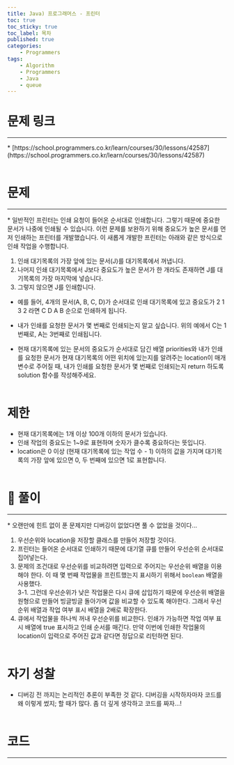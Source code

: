```yaml
---
title: Java) 프로그래머스 - 프린터
toc: true
toc_sticky: true
toc_label: 목차
published: true
categories:
    - Programmers
tags:
    - Algorithm
    - Programmers
    - Java
    - queue
---
```


# 문제 링크
<hr>
* [https://school.programmers.co.kr/learn/courses/30/lessons/42587](https://school.programmers.co.kr/learn/courses/30/lessons/42587)<br><br>

# 문제
<hr>
* 일반적인 프린터는 인쇄 요청이 들어온 순서대로 인쇄합니다. 그렇기 때문에 중요한 문서가 나중에 인쇄될 수 있습니다. 이런 문제를 보완하기 위해 중요도가 높은 문서를 먼저 인쇄하는 프린터를 개발했습니다. 이 새롭게 개발한 프린터는 아래와 같은 방식으로 인쇄 작업을 수행합니다.

1. 인쇄 대기목록의 가장 앞에 있는 문서(J)를 대기목록에서 꺼냅니다.
2. 나머지 인쇄 대기목록에서 J보다 중요도가 높은 문서가 한 개라도 존재하면 J를 대기목록의 가장 마지막에 넣습니다.
3. 그렇지 않으면 J를 인쇄합니다.
* 예를 들어, 4개의 문서(A, B, C, D)가 순서대로 인쇄 대기목록에 있고 중요도가 2 1 3 2 라면 C D A B 순으로 인쇄하게 됩니다.

* 내가 인쇄를 요청한 문서가 몇 번째로 인쇄되는지 알고 싶습니다. 위의 예에서 C는 1번째로, A는 3번째로 인쇄됩니다.

* 현재 대기목록에 있는 문서의 중요도가 순서대로 담긴 배열 priorities와 내가 인쇄를 요청한 문서가 현재 대기목록의 어떤 위치에 있는지를 알려주는 location이 매개변수로 주어질 때, 내가 인쇄를 요청한 문서가 몇 번째로 인쇄되는지 return 하도록 solution 함수를 작성해주세요.<br><br>

# 제한
* 현재 대기목록에는 1개 이상 100개 이하의 문서가 있습니다.
* 인쇄 작업의 중요도는 1~9로 표현하며 숫자가 클수록 중요하다는 뜻입니다.
* location은 0 이상 (현재 대기목록에 있는 작업 수 - 1) 이하의 값을 가지며 대기목록의 가장 앞에 있으면 0, 두 번째에 있으면 1로 표현합니다.<br><br>

# 👀 풀이
<hr>
* 오랜만에 힌트 없이 푼 문제지만 디버깅이 없었다면 풀 수 없었을 것이다...

1. 우선순위와 location을 저장할 클래스를 만들어 저장할 것이다.
2. 프린터는 들어온 순서대로 인쇄하기 때문에 대기열 큐를 만들어 우선순위 순서대로 집어넣는다.
3. 문제의 조건대로 우선순위를 비교하려면 입력으로 주어지는 우선순위 배열을 이용해야 한다. 이 때 몇 번째 작업물을 프린트했는지 표시하기 위해서 `boolean` 배열을 사용했다.<br>
    3-1. 그런데 우선순위가 낮은 작업물은 다시 큐에 삽입하기 때문에 우선순위 배열을 원형으로 만들어 빙글빙글 돌아가며 값을 비교할 수 있도록 해야한다. 그래서 우선순위 배열과 작업 여부 표시 배열을 2배로 확장한다.
4. 큐에서 작업물을 하나씩 꺼내 우선순위를 비교한다. 인쇄가 가능하면 작업 여부 표시 배열에 true 표시하고 인쇄 순서를 매긴다. 만약 이번에 인쇄한 작업물의 location이 입력으로 주어진 값과 같다면 정답으로 리턴하면 된다.<br><br>

# 자기 성찰
* 디버깅 전 까지는 논리적인 추론이 부족한 것 같다. 디버깅을 시작하자마자 코드를 왜 이렇게 썼지; 할 때가 많다. 좀 더 깊게 생각하고 코드를 짜자...!<br><br>

# 코드
<hr>

<script src="https://gist.github.com/miro7923/ea2a5203d33e99286ba76090c0cf6fae.js"></script>
